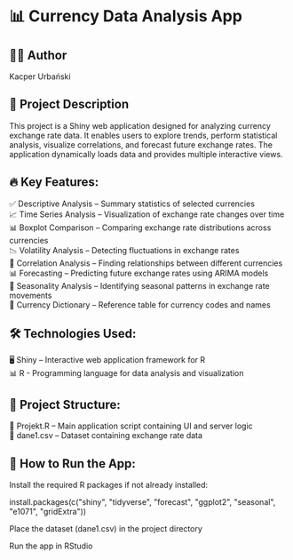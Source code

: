 # 📊 Currency Data Analysis App

## 👨‍💻 Author
Kacper Urbański

## 📌 Project Description

This project is a Shiny web application designed for analyzing currency exchange rate data. It enables users to explore trends, perform statistical analysis, visualize correlations, and forecast future exchange rates. The application dynamically loads data and provides multiple interactive views.

## 🔥 Key Features:

✅ Descriptive Analysis – Summary statistics of selected currencies <br>
📈 Time Series Analysis – Visualization of exchange rate changes over time <br>
📊 Boxplot Comparison – Comparing exchange rate distributions across currencies <br>
📉 Volatility Analysis – Detecting fluctuations in exchange rates <br>
🔗 Correlation Analysis – Finding relationships between different currencies <br>
📊 Forecasting – Predicting future exchange rates using ARIMA models <br>
📅 Seasonality Analysis – Identifying seasonal patterns in exchange rate movements <br>
📖 Currency Dictionary – Reference table for currency codes and names <br>

## 🛠️ Technologies Used:

🖥 Shiny – Interactive web application framework for R <br>
📊 R - Programming language for data analysis and visualization <br>

## 📁 Project Structure:

📄 Projekt.R – Main application script containing UI and server logic <br>
📂 dane1.csv – Dataset containing exchange rate data <br>

## 🚀 How to Run the App:

Install the required R packages if not already installed: <br>

install.packages(c("shiny", "tidyverse", "forecast", "ggplot2", "seasonal", "e1071", "gridExtra")) <br>

Place the dataset (dane1.csv) in the project directory <br>

Run the app in RStudio <br>

